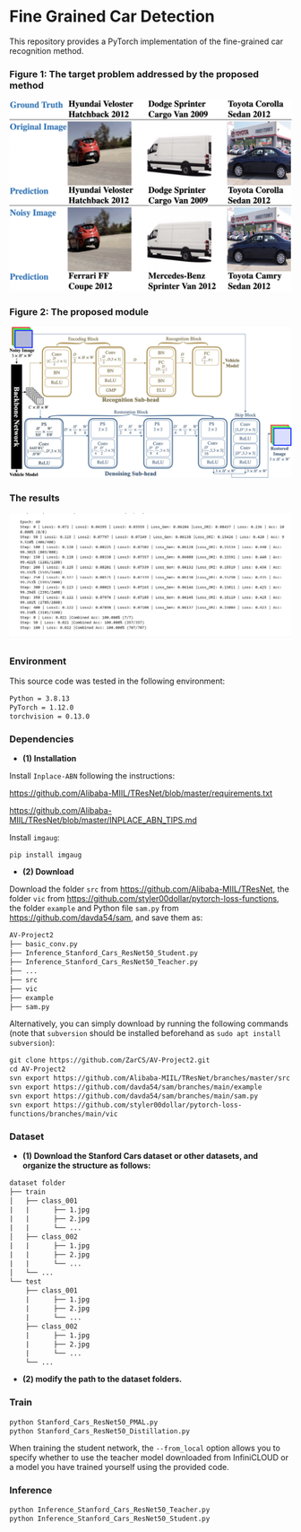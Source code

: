 

# Fine Grained Car Detection

This repository provides a PyTorch implementation of the fine-grained car recognition method.

### Figure 1: The target problem addressed by the proposed method

![The target problem addressed by the proposed method.](https://github.com/ZarCS/AV-Project2/blob/main/pics/noise_problem.png)


### Figure 2: The proposed module

![The proposed module.](https://github.com/ZarCS/AV-Project2/blob/main/pics/DRH.png)


### The results
![results of PAML as the best](https://github.com/ZarCS/AV-Project2/blob/main/pics/results.png)




### Environment

This source code was tested in the following environment:

    Python = 3.8.13
    PyTorch = 1.12.0
    torchvision = 0.13.0


### Dependencies

* **(1) Installation**

Install `Inplace-ABN` following the instructions:

https://github.com/Alibaba-MIIL/TResNet/blob/master/requirements.txt

https://github.com/Alibaba-MIIL/TResNet/blob/master/INPLACE_ABN_TIPS.md

Install `imgaug`:

    pip install imgaug

* **(2) Download**

Download the folder `src` from https://github.com/Alibaba-MIIL/TResNet,
the folder `vic` from https://github.com/styler00dollar/pytorch-loss-functions,
the folder `example` and Python file `sam.py` from https://github.com/davda54/sam,
and save them as:

    AV-Project2
    ├── basic_conv.py
    ├── Inference_Stanford_Cars_ResNet50_Student.py
    ├── Inference_Stanford_Cars_ResNet50_Teacher.py
    ├── ...
    ├── src
    ├── vic
    ├── example
    ├── sam.py

Alternatively, you can simply download by running the following commands (note that `subversion` should be installed beforehand as `sudo apt install subversion`):

    git clone https://github.com/ZarCS/AV-Project2.git
    cd AV-Project2
    svn export https://github.com/Alibaba-MIIL/TResNet/branches/master/src
    svn export https://github.com/davda54/sam/branches/main/example
    svn export https://github.com/davda54/sam/branches/main/sam.py
    svn export https://github.com/styler00dollar/pytorch-loss-functions/branches/main/vic


### Dataset

* **(1) Download the Stanford Cars dataset or other datasets, and organize the structure as follows:**
```
dataset folder
├── train
│   ├── class_001
|   |      ├── 1.jpg
|   |      ├── 2.jpg
|   |      └── ...
│   ├── class_002
|   |      ├── 1.jpg
|   |      ├── 2.jpg
|   |      └── ...
│   └── ...
└── test
    ├── class_001
    |      ├── 1.jpg
    |      ├── 2.jpg
    |      └── ...
    ├── class_002
    |      ├── 1.jpg
    |      ├── 2.jpg
    |      └── ...
    └── ...
```
* **(2) modify the path to the dataset folders.**

### Train

    python Stanford_Cars_ResNet50_PMAL.py
    python Stanford_Cars_ResNet50_Distillation.py
    
When training the student network, the `--from_local` option allows you to specify whether to use the teacher model downloaded from InfiniCLOUD or a model you have trained yourself using the provided code.


### Inference

    python Inference_Stanford_Cars_ResNet50_Teacher.py
    python Inference_Stanford_Cars_ResNet50_Student.py


